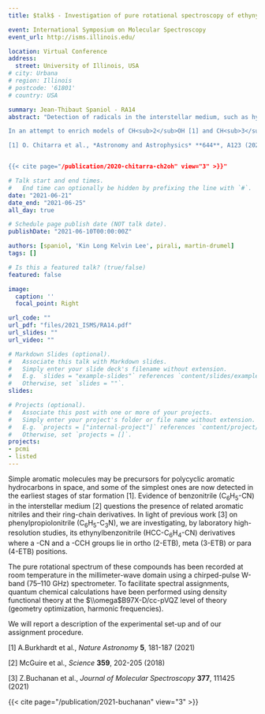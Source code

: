 ```yaml
---
title: $talk$ - Investigation of pure rotational spectroscopy of ethynylbenzonitrile isomers using chirped-pulse W-band spectroscopy 

event: International Symposium on Molecular Spectroscopy
event_url: http://isms.illinois.edu/

location: Virtual Conference
address:
  street: University of Illinois, USA
# city: Urbana
# region: Illinois
# postcode: '61801'
# country: USA

summary: Jean-Thibaut Spaniol - RA14
abstract: "Detection of radicals in the interstellar medium, such as hydroxymethyl (CH<sub>2</sub>OH) and methoxy (CH<sub>3</sub>O), is a highly interesting tool for better understanding the formation of commonly observed complex organic molecules such as glycolaldehyde, ethanol, ethylene glycol, and dimethyl ether. In this context, improving the predictions of astronomical lines with a well-defined model, based on laboratory measurements, becomes decisive.

In an attempt to enrich models of CH<sub>2</sub>OH [1] and CH<sub>3</sub>O with new frequencies, we have re-investigated their pure rotational spectrum in the millimeter-wave domain. Both radicals were produced at room temperature by fluorine abstraction of hydrogene from methanol. We will report the technical improvements that have been made to increase both the sensitivity and the signal-to-noise ratio of our experimental set-up [1]. We succeeded to increase synthesis yield of both radicals by multiplying fluorine injections and we also further improved our optical set-up, now using a double passage of the beam in the cell. Finally, we wrapped an induction coil around the cell to create a magnetic field, in addition to the usual frequency modulation, allowing us to operate using double modulation detection scheme thus making us sensitive to species affected by Zeeman splitting. Both signals (single and double modulation) are recovered separately and displayed simultaneously on the measurement software. A strength of the double modulation scheme is that only lines arising from open-shell molecules, such as CH<sub>2</sub>OH and CH<sub>3</sub>O, are visible over a flat baseline (no residual Fabry-Perot interference fringes). These improvements significantly increase our sensitivity to short-lifetime species and grant a powerful tool for distinguishing radicals from stable molecules.

[1] O. Chitarra et al., *Astronomy and Astrophysics* **644**, A123 (2020)


{{< cite page="/publication/2020-chitarra-ch2oh" view="3" >}}"

# Talk start and end times.
#   End time can optionally be hidden by prefixing the line with `#`.
date: "2021-06-21"
date_end: "2021-06-25"
all_day: true

# Schedule page publish date (NOT talk date).
publishDate: "2021-06-10T00:00:00Z"

authors: [spaniol, 'Kin Long Kelvin Lee', pirali, martin-drumel]
tags: []

# Is this a featured talk? (true/false)
featured: false

image:
  caption: ''
  focal_point: Right

url_code: ""
url_pdf: "files/2021_ISMS/RA14.pdf"
url_slides: ""
url_video: ""

# Markdown Slides (optional).
#   Associate this talk with Markdown slides.
#   Simply enter your slide deck's filename without extension.
#   E.g. `slides = "example-slides"` references `content/slides/example-slides.md`.
#   Otherwise, set `slides = ""`.
slides:

# Projects (optional).
#   Associate this post with one or more of your projects.
#   Simply enter your project's folder or file name without extension.
#   E.g. `projects = ["internal-project"]` references `content/project/deep-learning/index.md`.
#   Otherwise, set `projects = []`.
projects:
- pcmi
- listed
---
```


Simple aromatic molecules may be precursors for polycyclic aromatic hydrocarbons in space, and some of the simplest ones are now detected in the earliest stages of star formation [1]. Evidence of benzonitrile (C<sub>6</sub>H<sub>5</sub>-CN) in the interstellar medium [2] questions the presence of related aromatic nitriles and their ring-chain derivatives. In light of previous work [3] on phenylpropiolonitrile (C<sub>6</sub>H<sub>5</sub>-C<sub>3</sub>N), we are investigating, by laboratory high-resolution studies, its ethynylbenzonitrile (HCC-C<sub>6</sub>H<sub>4</sub>-CN) derivatives where a -CN and a -CCH groups lie in ortho (2-ETB), meta (3-ETB) or para (4-ETB) positions.

The pure rotational spectrum of these compounds has been recorded at room temperature in the millimeter-wave
domain using a chirped-pulse W-band (75–110 GHz) spectrometer. To facilitate spectral assignments, quantum chemical
calculations have been performed using density functional theory at the $\\omega$B97X-D/cc-pVQZ level of theory (geometry optimization, harmonic frequencies).

We will report a description of the experimental set-up and of our assignment procedure.

[1] A.Burkhardt et al., *Nature Astronomy* **5**, 181-187 (2021)

[2] McGuire et al., *Science* **359**, 202-205 (2018)

[3] Z.Buchanan et al., *Journal of Molecular Spectroscopy* **377**, 111425 (2021)


{{< cite page="/publication/2021-buchanan" view="3" >}}

